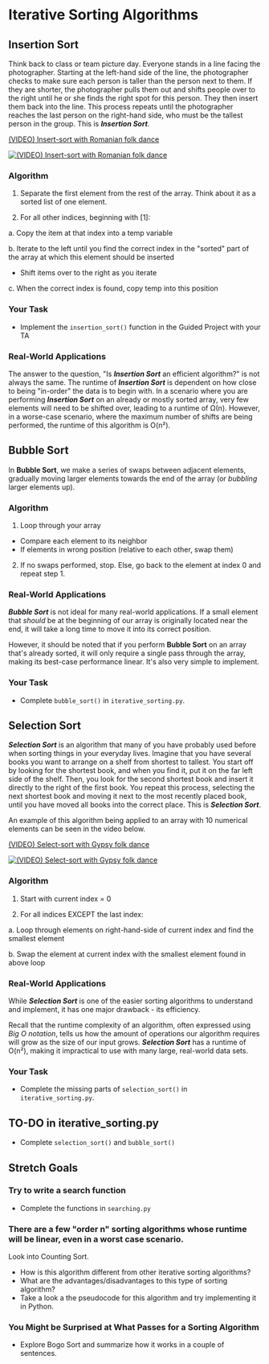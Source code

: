 # Iterative Sorting Algorithms

## Insertion Sort
Think back to class or team picture day. Everyone stands in a line facing the photographer. Starting at the left-hand side of the line, the photographer checks to make sure each person is taller than the person next to them. If they are shorter, the photographer pulls them out and shifts people over to the right until he or she finds the right spot for this person. They then insert them back into the line. This process repeats until the photographer reaches the last person on the right-hand side, who must be the tallest person in the group. This is ***Insertion Sort***.

[(VIDEO) Insert-sort with Romanian folk dance](https://www.youtube.com/watch?v=ROalU379l3U) 

[![(VIDEO) Insert-sort with Romanian folk dance](https://i.ytimg.com/vi/ROalU379l3U/hqdefault.jpg)](https://www.youtube.com/watch?v=ROalU379l3U) 

### Algorithm
1. Separate the first element from the rest of the array. Think about it as a sorted list of one element.

2. For all other indices, beginning with [1]:

a. Copy the item at that index into a temp variable

b. Iterate to the left until you find the correct index in the "sorted" part of the array at which this element should be inserted  
- Shift items over to the right as you iterate

c. When the correct index is found, copy temp into this position


### Your Task
- Implement the `insertion_sort()` function in the Guided Project with your TA


### Real-World Applications
The answer to the question, "Is ***Insertion Sort*** an efficient algorithm?" is not always the same. The runtime of ***Insertion Sort*** is dependent on how close to being "in-order" the data is to begin with. In a scenario where you are performing ***Insertion Sort*** on an already or mostly sorted array, very few elements will need to be shifted over, leading to a runtime of Ω(n). However, in a worse-case scenario, where the maximum number of shifts are being performed, the runtime of this algorithm is O(n²).


## Bubble Sort
In **Bubble Sort**, we make a series of swaps between adjacent elements, gradually moving larger elements towards the end of the array (or _bubbling_ larger elements up).

### Algorithm
1. Loop through your array
- Compare each element to its neighbor
- If elements in wrong position (relative to each other, swap them)
2. If no swaps performed, stop. Else, go back to the element at index 0 and repeat step 1.

### Real-World Applications
***Bubble Sort*** is not ideal for many real-world applications. If a small element that _should_ be at the beginning of our array is originally located near the end, it will take a long time to move it into its correct position.

However, it should be noted that if you perform **Bubble Sort** on an array that's already sorted, it will only require a single pass through the array, making its best-case performance linear. It's also very simple to implement.

### Your Task
- Complete `bubble_sort()` in `iterative_sorting.py`.


## Selection Sort
***Selection Sort*** is an algorithm that many of you have probably used before when sorting things in your everyday lives. Imagine that you have several books you want to arrange on a shelf from shortest to tallest. You start off by looking for the shortest book, and when you find it, put it on the far left side of the shelf. Then, you look for the second shortest book and insert it directly to the right of the first book. You repeat this process, selecting the next shortest book and moving it next to the most recently placed book, until you have moved all books into the correct place. This is ***Selection Sort***.  

An example of this algorithm being applied to an array with 10 numerical elements can be seen in the video below.

[(VIDEO) Select-sort with Gypsy folk dance](https://www.youtube.com/watch?v=Ns4TPTC8whw)

[![(VIDEO) Select-sort with Gypsy folk dance](https://i.ytimg.com/vi/Ns4TPTC8whw/hqdefault.jpg)](https://www.youtube.com/watch?v=Ns4TPTC8whw)

### Algorithm
1. Start with current index = 0

2. For all indices EXCEPT the last index:

a. Loop through elements on right-hand-side 
of current index and find the smallest element

b. Swap the element at current index with the
smallest element found in above loop


### Real-World Applications
While ***Selection Sort*** is one of the easier sorting algorithms to understand and implement, it has one major drawback - its efficiency.

Recall that the runtime complexity of an algorithm, often expressed using *Big O notation*, tells us how the amount of operations our algorithm requires will grow as the size of our input grows. ***Selection Sort*** has  a runtime of O(n²), making it impractical to use with many large, real-world data sets.

### Your Task
- Complete the missing parts of `selection_sort()` in `iterative_sorting.py`.

## TO-DO in iterative_sorting.py
- Complete `selection_sort()` and `bubble_sort()`

## Stretch Goals

### Try to write a search function
- Complete the functions in `searching.py`

### There are a few "order n" sorting algorithms whose runtime will be linear, even in a worst case scenario. 
Look into Counting Sort.
- How is this algorithm different from other iterative sorting algorithms?
- What are the advantages/disadvantages to this type of sorting algorithm?
- Take a look a the pseudocode for this algorithm and try implementing it in Python.

### You Might be Surprised at What Passes for a Sorting Algorithm
- Explore Bogo Sort and summarize how it works in a couple of sentences.
